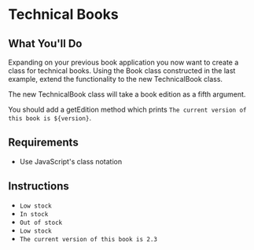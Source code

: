 # Technical Books

## What You'll Do

Expanding on your previous book application you now want to create a class for technical books. Using the Book class constructed in the last example, extend the functionality to the new TechnicalBook class.

The new TechnicalBook class will take a book edition as a fifth argument.

You should add a getEdition method which prints `The current version of this book is ${version}`.

## Requirements

- Use JavaScript's class notation

## Instructions

- `Low stock`
- `In stock`
- `Out of stock`
- `Low stock`
- `The current version of this book is 2.3`
